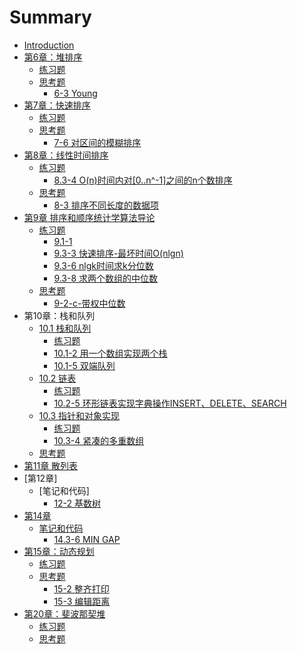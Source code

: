 # Summary

* [Introduction](README.md)
* [第6章：堆排序](Chapter6/Introduction.md)
   * [练习题](Chapter6/Exercise.md)
   * [思考题](Chapter6/Thinking.md)
      * [6-3 Young](Chapter6/6-3-young.md)
* [第7章：快速排序](Chapter7/Introduction.md)
   * [练习题](Chapter7/Exercise.md)
   * [思考题](Chapter7/Thinking.md)
      * [7-6 对区间的模糊排序](Chapter7/7-6.md)
* [第8章：线性时间排序](Chapter8/Introduction.md)
   * [练习题](Chapter8/Exercise.md)
      * [8.3-4 O(n)时间内对[0..n^-1]之间的n个数排序](Chapter8/8.3-4.md)
   * [思考题](Chapter8/Thinking.md)
      * [8-3 排序不同长度的数据项](Chapter8/8-3.md)
* [第9章 排序和顺序统计学算法导论](Chapter9/Introduction.md)
   * [练习题](Chapter9/Exercise.md)
      * [9.1-1](Chapter9/Exercise/9.1-1-second_smallest_element.md)
      * [9.3-3 快速排序-最坏时间O(nlgn)](Chapter9/Exercise/9.3-3.md)
      * [9.3-6 nlgk时间求k分位数](Chapter9/Exercise/9.3-6.md)
      * [9.3-8 求两个数组的中位数](Chapter9/Exercise/9.3-8.md)
   * [思考题](Chapter9/Thinking.md)
      * [9-2-c-带权中位数](Chapter9/9-2-c.md)
* 第10章：栈和队列
   * [10.1 栈和队列](Chapter10/10-1/10-1-stack-and-queue.md)
      * [练习题](Chapter10/10-1/Exercise.md)
      * [10.1-2 用一个数组实现两个栈](Chapter10/10-1/10.1-2.md)
      * [10.1-5 双端队列](Chapter10/10-1/10.1-5.md)
   * [10.2 链表](Chapter10/10-2/Introduction.md)
      * [练习题](Chapter10/10-2/Exercise.md)
      * [10.2-5 环形链表实现字典操作INSERT、DELETE、SEARCH](Chapter10/10-2/10.2-5.md)
   * [10.3 指针和对象实现](Chapter10/10-3/Introduction.md)
      * [练习题](Chapter10/10-3/Exercise.md)
      * [10.3-4 紧凑的多重数组](Chapter10/10-3/10.3-4.md)
   * [思考题]()
* [第11章 散列表](Chapter11/Introduction.md)
* [第12章]
   * [笔记和代码]
      * [12-2 基数树](Chapter12/12-2-radix-tree.md)
* [第14章]()
   * [笔记和代码]()
      * [14.3-6 MIN GAP](Chapter14/14.3-6-MIN-GAP.md)
* [第15章：动态规划](Chapter15/Introduction.md)
   * [练习题](Chapter15/Exercise.md)
   * [思考题](Chapter15/Thinking.md)
      * [15-2 整齐打印](Chapter15/Thinking/15-2-tidy-print.md)
      * [15-3 编辑距离](Chapter15/Thinking/15-3-edit-distance.md)
* [第20章：斐波那契堆](Chapter20/Introduction.md)
   * [练习题](Chapter20/Exercise.md)
   * [思考题](Chapter20/Thinking.md)
